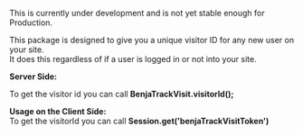 This is currently under development and is not yet stable enough for Production.

This package is designed to give you a unique visitor ID for any new user on your site.  
It does this regardless of if a user is logged in or not into your site.

<b>Server Side:</b><br/>
 
To get the visitor id you can call  <b>BenjaTrackVisit.visitorId();</b>

<b>Usage on the Client Side:</b><br/>
To get the visitorId you can call <b>Session.get('benjaTrackVisitToken')<b/><br/>
